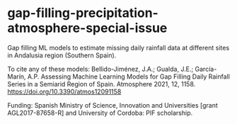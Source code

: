 # gap-filling-precipitation-atmosphere-special-issue

Gap filling ML models to estimate missing daily rainfall data at different sites in Andalusia region (Southern Spain).

To cite any of these models: Bellido-Jiménez, J.A.; Gualda, J.E.; García-Marín, A.P. Assessing Machine Learning Models for Gap Filling Daily Rainfall Series in a Semiarid Region of Spain. Atmosphere 2021, 12, 1158. https://doi.org/10.3390/atmos12091158

Funding: Spanish Ministry of Science, Innovation and Universities [grant AGL2017-87658-R] and University of Cordoba: PIF scholarship.
